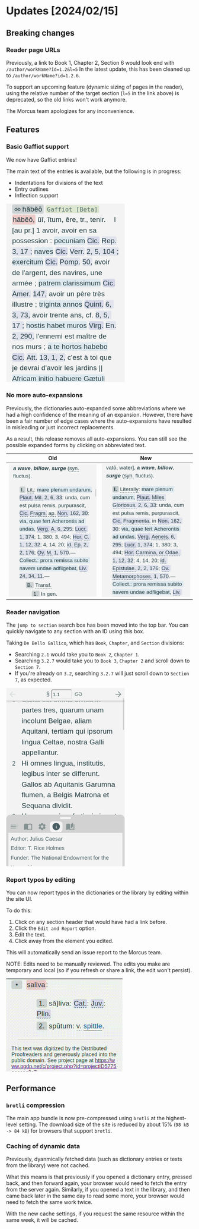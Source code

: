 # Updates [2024/02/15]

## Breaking changes

### Reader page URLs

Previously, a link to Book 1, Chapter 2, Section 6 would look end with `/author/workName?id=1.2&l=5`
In the latest update, this has been cleaned up to `/author/workName?id=1.2.6`.

To support an upcoming feature (dynamic sizing of pages in the reader), using the relative number of
the target section (`l=5` in the link above) is deprecated, so the old links won't work anymore.

The Morcus team apologizes for any inconvenience.

## Features

### Basic Gaffiot support

We now have Gaffiot entries!

The main text of the entries is available, but the following is in progress:
- Indentations for divisions of the text
- Entry outlines
- Inflection support

![Example of a Gaffiot entry](/images/2024-02/gaffiot-beta.png)

### No more auto-expansions

Previously, the dictionaries auto-expanded some abbreviations where we had a high confidence of the meaning of an expansion.
However, there have been a fair number of edge cases where the auto-expansions have resulted in misleading or just incorrect
replacements.

As a result, this release removes all auto-expansions. You can still see the possible expanded forms by clicking on
abbreviated text.

| Old | New |
| --- | --- |
| ![Old screenshot with expansions.](/images/2024-02/old-with-expansions.png) | ![New screenshow without expansions](/images/2024-02/new-without-expansions.png)    |

### Reader navigation

The `jump to section` search box has been moved into the top bar. You can quickly navigate to any section with an ID using this box.

Taking `De Bello Gallico`, which has `Book`, `Chapter`, and `Section` divisions:
- Searching `2.1` would take you to `Book 2`, `Chapter 1`.
- Searching `3.2.7` would take you to `Book 3`, `Chapter 2` and scroll down to `Section 7`.
- If you're already on `3.2`, searching `3.2.7` will just scroll down to `Section 7`, as expected.

![Screenshot showing the new search box](/images/2024-02/reader-search-box.png)

### Report typos by editing

You can now report typos in the dictionaries or the library by editing within the site UI.

To do this:
1. Click on any section header that would have had a link before.
2. Click the `Edit and Report` option.
3. Edit the text.
4. Click away from the element you edited.

This will automatically send an issue report to the Morcus team.

NOTE: Edits need to be manually reviewed. The edits you make are temporary and local (so if you refresh or share a link, the edit won't persist).

![GIF showing the new workflow](/images/2024-02/edit-typo-workflow.gif)

## Performance

### `brotli` compression

The main app bundle is now pre-compressed using `brotli` at the highest-level setting. The download size of the site is reduced by about 15% (`98 kB -> 84 kB`) for browsers that support `brotli`.

### Caching of dynamic data

Previously, dyanmically fetched data (such as dictionary entries or texts from the library) were not cached.

What this means is that previously if you opened a dictionary entry, pressed back, and then forward again, your browser would need
to fetch the entry from the server again. Similarly, if you opened a text in the library, and then came back later in the same day
to read some more, your browser would need to fetch the same work twice.

With the new cache settings, if you request the same resource within the same week, it will be cached.